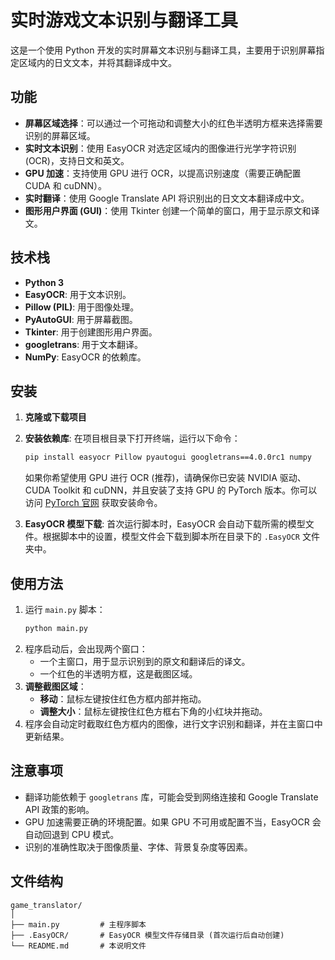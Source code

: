 # 实时游戏文本识别与翻译工具

这是一个使用 Python 开发的实时屏幕文本识别与翻译工具，主要用于识别屏幕指定区域内的日文文本，并将其翻译成中文。

## 功能

*   **屏幕区域选择**：可以通过一个可拖动和调整大小的红色半透明方框来选择需要识别的屏幕区域。
*   **实时文本识别**：使用 EasyOCR 对选定区域内的图像进行光学字符识别 (OCR)，支持日文和英文。
*   **GPU 加速**：支持使用 GPU 进行 OCR，以提高识别速度（需要正确配置 CUDA 和 cuDNN）。
*   **实时翻译**：使用 Google Translate API 将识别出的日文文本翻译成中文。
*   **图形用户界面 (GUI)**：使用 Tkinter 创建一个简单的窗口，用于显示原文和译文。

## 技术栈

*   **Python 3**
*   **EasyOCR**: 用于文本识别。
*   **Pillow (PIL)**: 用于图像处理。
*   **PyAutoGUI**: 用于屏幕截图。
*   **Tkinter**: 用于创建图形用户界面。
*   **googletrans**: 用于文本翻译。
*   **NumPy**: EasyOCR 的依赖库。

## 安装

1.  **克隆或下载项目**
2.  **安装依赖库**:
    在项目根目录下打开终端，运行以下命令：
    ```bash
    pip install easyocr Pillow pyautogui googletrans==4.0.0rc1 numpy
    ```
    如果你希望使用 GPU 进行 OCR (推荐)，请确保你已安装 NVIDIA 驱动、CUDA Toolkit 和 cuDNN，并且安装了支持 GPU 的 PyTorch 版本。你可以访问 [PyTorch 官网](https://pytorch.org/get-started/locally/) 获取安装命令。

3.  **EasyOCR 模型下载**:
    首次运行脚本时，EasyOCR 会自动下载所需的模型文件。根据脚本中的设置，模型文件会下载到脚本所在目录下的 `.EasyOCR` 文件夹中。

## 使用方法

1.  运行 `main.py` 脚本：
    ```bash
    python main.py
    ```
2.  程序启动后，会出现两个窗口：
    *   一个主窗口，用于显示识别到的原文和翻译后的译文。
    *   一个红色的半透明方框，这是截图区域。
3.  **调整截图区域**：
    *   **移动**：鼠标左键按住红色方框内部并拖动。
    *   **调整大小**：鼠标左键按住红色方框右下角的小红块并拖动。
4.  程序会自动定时截取红色方框内的图像，进行文字识别和翻译，并在主窗口中更新结果。

## 注意事项

*   翻译功能依赖于 `googletrans` 库，可能会受到网络连接和 Google Translate API 政策的影响。
*   GPU 加速需要正确的环境配置。如果 GPU 不可用或配置不当，EasyOCR 会自动回退到 CPU 模式。
*   识别的准确性取决于图像质量、字体、背景复杂度等因素。

## 文件结构

```
game_translator/
│
├── main.py         # 主程序脚本
├── .EasyOCR/       # EasyOCR 模型文件存储目录 (首次运行后自动创建)
└── README.md       # 本说明文件
```
